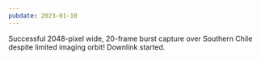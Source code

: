 ```yaml
---
pubdate: 2023-01-10
---
```


Successful 2048-pixel wide, 20-frame burst capture over Southern Chile despite limited imaging orbit!  Downlink started.